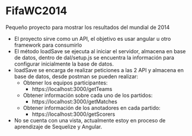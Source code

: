 # FifaWC2014
Pequeño proyecto para mostrar los resultados del mundial de 2014

* El proyecto sirve como un API, el objetivo es usar angular u otro framework para consumirlo
* El método loadSave se ejecuta al iniciar el servidor, almacena en base de datos, dentro de dal/setup.js se encuentra la información para configurar inicialmente la base de datos.
* loadSave se encarga de realizar peticiones a las 2 API y almacena en base de datos, desde postman se pueden realizar:
  * Obtener los equipos participantes: 
    * https://localhost:3000/getTeams
  * Obtener información sobre cada uno de los partidos:
    * https://localhost:3000/getMatches
  * Obtener información de los anotadores en cada partido:
    * https://localhost:3000/getScorers
* No se cuenta con una vista, actualmente estoy en proceso de aprendizaje de Sequelize y Angular.

